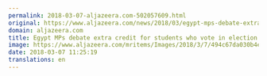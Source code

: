 ```yaml
---
permalink: 2018-03-07-aljazeera.com-502057609.html
original: https://www.aljazeera.com/news/2018/03/egypt-mps-debate-extra-credit-students-vote-election-180307100052611.html
domain: aljazeera.com
title: Egypt MPs debate extra credit for students who vote in election
image: https://www.aljazeera.com/mritems/Images/2018/3/7/494c67da030b4e03ab2a0cc6a57e6c40_18.jpg
date: 2018-03-07 11:25:19
translations: en
---
```



